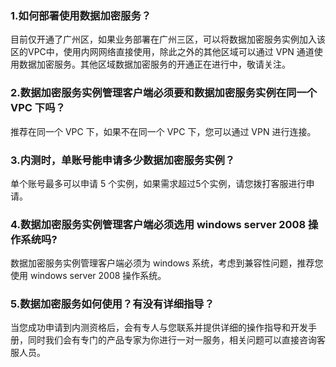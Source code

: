 ### 1.如何部署使用数据加密服务？
目前仅开通了广州区，如果业务部署在广州三区，可以将数据加密服务实例加入该区的VPC中，使用内网网络直接使用，除此之外的其他区域可以通过 VPN 通道使用数据加密服务。其他区域数据加密服务的开通正在进行中，敬请关注。

### 2.数据加密服务实例管理客户端必须要和数据加密服务实例在同一个 VPC 下吗？
推荐在同一个 VPC 下，如果不在同一个 VPC 下，您可以通过 VPN 进行连接。

### 3.内测时，单账号能申请多少数据加密服务实例？
单个账号最多可以申请 5 个实例，如果需求超过5个实例，请您拨打客服进行申请。

### 4.数据加密服务实例管理客户端必须选用 windows server 2008 操作系统吗?
数据加密服务实例管理客户端必须为 windows 系统，考虑到兼容性问题，推荐您使用 windows server 2008 操作系统。

### 5.数据加密服务如何使用？有没有详细指导？
当您成功申请到内测资格后，会有专人与您联系并提供详细的操作指导和开发手册，同时我们会有专门的产品专家为你进行一对一服务，相关问题可以直接咨询客服人员。
